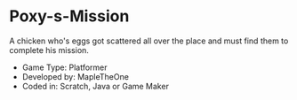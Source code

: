 # Poxy-s-Mission

A chicken who's eggs got scattered all over the place and must find them to complete his mission.

- Game Type: Platformer
- Developed by: MapleTheOne
- Coded in: Scratch, Java or Game Maker
